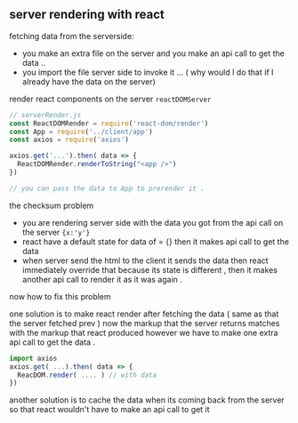 ## server rendering with react 

fetching data from the serverside: 

- you make an extra file on the server and you make an api call to get the data  .. 
- you import the file server side to invoke it ... ( why would I do that if I already have the data on the server)

render react components on the server `reactDOMServer` 
```javascript 
// serverRender.js
const ReactDOMRender = require('react-dom/render')
const App = require('../client/app') 
const axios = require('axios') 

axios.get('...').then( data => {
  ReactDOMRender.renderToString("<app />")
})

// you can pass the data to App to prerender it . 


```

the checksum problem 

- you are rendering server side with the data you got from the api call on the server `{x:'y'}` 
- react have a default state for data of = {} then it makes api call to get the data 
- when server send the html to the client it sends the data then react immediately override that 
  because its state is different , then it makes another api call to render it as it was again . 

now how to fix this problem 

one solution is to make react render after fetching the data ( same as that the server fetched prev ) 
now the markup that the server returns matches with the markup that react produced
however we have to make one extra api call to get the data . 

```javascript 
import axios 
axios.get( ...).then( data => {
  ReacDOM.render( .... ) // with data 
})

```


another solution is  to cache the data when its coming back from the server so that react wouldn't 
have to make an api call to get it 



```javascript 


```












